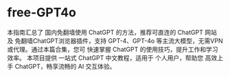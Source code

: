 # free-GPT4o
本指南汇总了 国内免翻墙使用 ChatGPT 的方法，推荐可直连的 ChatGPT 网站 及 免翻墙ChatGPT浏览器插件，支持 GPT-4、GPT-4o 等主流大模型，无需VPN或代理。通过本篇合集，您可 快速掌握 ChatGPT 的使用技巧，提升工作和学习效率。 本项目提供 一站式 ChatGPT 中文教程，适用于 个人用户，帮助您 高效上手 ChatGPT，畅享流畅的 AI 交互体验。
